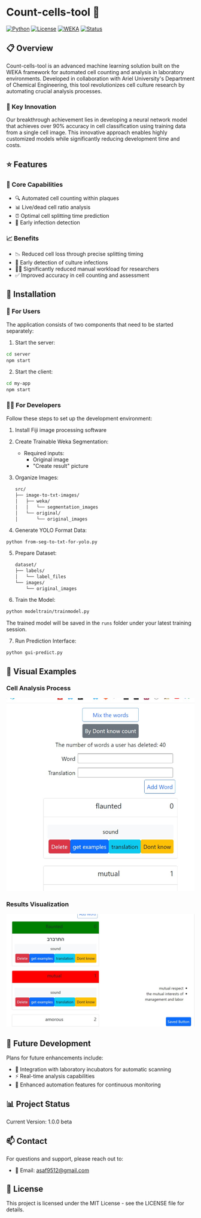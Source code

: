 # Count-cells-tool 🔬

[![Python](https://img.shields.io/badge/Python-3.7+-blue.svg)](https://www.python.org/downloads/)
[![License](https://img.shields.io/badge/License-MIT-green.svg)](https://opensource.org/licenses/MIT)
[![WEKA](https://img.shields.io/badge/WEKA-Framework-orange.svg)](https://www.cs.waikato.ac.nz/ml/weka/)
[![Status](https://img.shields.io/badge/Status-Active-success.svg)](https://github.com/yourusername/count-cells-tool)

## 📋 Overview

Count-cells-tool is an advanced machine learning solution built on the WEKA framework for automated cell counting and analysis in laboratory environments. Developed in collaboration with Ariel University's Department of Chemical Engineering, this tool revolutionizes cell culture research by automating crucial analysis processes.

### 🎯 Key Innovation

Our breakthrough achievement lies in developing a neural network model that achieves over 90% accuracy in cell classification using training data from a single cell image. This innovative approach enables highly customized models while significantly reducing development time and costs.

## ⭐ Features

### 🔋 Core Capabilities
- 🔍 Automated cell counting within plaques
- 📊 Live/dead cell ratio analysis
- ⏰ Optimal cell splitting time prediction
- 🦠 Early infection detection

### 📈 Benefits
- 📉 Reduced cell loss through precise splitting timing
- 🚨 Early detection of culture infections
- 👨‍🔬 Significantly reduced manual workload for researchers
- ✅ Improved accuracy in cell counting and assessment

## 🚀 Installation

### 👥 For Users

The application consists of two components that need to be started separately:

1. Start the server:
```bash
cd server
npm start
```

2. Start the client:
```bash
cd my-app
npm start
```

### 👨‍💻 For Developers

Follow these steps to set up the development environment:

1. Install Fiji image processing software

2. Create Trainable Weka Segmentation:
   - Required inputs:
     - Original image
     - "Create result" picture

3. Organize Images:
   ```
   src/
   ├── image-to-txt-images/
   │   ├── weka/
   │   │   └── segmentation_images
   │   └── original/
   │       └── original_images
   ```

4. Generate YOLO Format Data:
```bash
python from-seg-to-txt-for-yolo.py
```

5. Prepare Dataset:
   ```
   dataset/
   ├── labels/
   │   └── label_files
   └── images/
       └── original_images
   ```

6. Train the Model:
```bash
python modeltrain/trainmodel.py
```
The trained model will be saved in the `runs` folder under your latest training session.

7. Run Prediction Interface:
```bash
python gui-predict.py
```

## 📸 Visual Examples

### Cell Analysis Process
![Cell Analysis Example 1](https://github.com/Asafaar/Words_app_for_psychometric/blob/main/1.jpg?raw=true)

### Results Visualization
![Cell Analysis Example 2](https://github.com/Asafaar/Words_app_for_psychometric/blob/main/2.jpg?raw=true)

## 🔮 Future Development

Plans for future enhancements include:
- 🔄 Integration with laboratory incubators for automatic scanning
- ⚡ Real-time analysis capabilities
- 🤖 Enhanced automation features for continuous monitoring

## 📊 Project Status

Current Version: 1.0.0 beta

## 📫 Contact

For questions and support, please reach out to:
- 📧 Email: asaf9512@gmail.com

## 📜 License

This project is licensed under the MIT License - see the LICENSE file for details.
